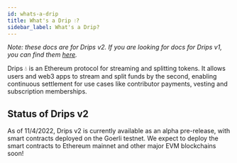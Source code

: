 ```yaml
---
id: whats-a-drip
title: What's a Drip 💧?
sidebar_label: What's a Drip?
---
```

*Note: these docs are for Drips v2. If you are looking for docs for Drips v1, you can find them [here][v1].*

Drips 💧 is an Ethereum protocol for streaming and splitting tokens. It allows users and web3 apps to stream and split funds by the second, enabling continuous settlement for use cases like contributor payments, vesting and subscription memberships.

## Status of Drips v2

As of 11/4/2022, Drips v2 is currently available as an alpha pre-release, with smart contracts deployed on the Goerli testnet.
We expect to deploy the smart contracts to Ethereum mainnet and other major EVM blockchains soon!


[v1]: https://docs.drips.network/


